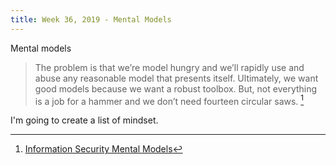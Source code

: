 ```yaml
---
title: Week 36, 2019 - Mental Models
---
```


Mental models

> The problem is that we’re model hungry and we’ll rapidly use and abuse any reasonable model that presents itself. Ultimately, we want good models because we want a robust toolbox. But, not everything is a job for a hammer and we don’t need fourteen circular saws. [^1]

I'm going to create a list of mindset.

[^1]: [Information Security Mental Models](https://chrissanders.org/2019/05/infosec-mental-models/)